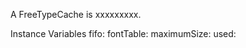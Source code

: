 A FreeTypeCache is xxxxxxxxx.Instance Variables	fifo:		<Object>	fontTable:		<Object>	maximumSize:		<Object>	used:		<Object>fifo	- xxxxxfontTable	- xxxxxmaximumSize	- xxxxxused	- xxxxx